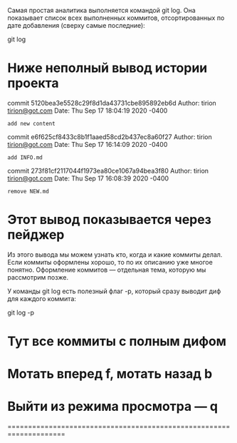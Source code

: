 Самая простая аналитика выполняется командой git log. Она показывает список всех выполненных коммитов, отсортированных по дате добавления (сверху самые последние):

git log

# Ниже неполный вывод истории проекта

commit 5120bea3e5528c29f8d1da43731cbe895892eb6d
Author: tirion <tirion@got.com>
Date:   Thu Sep 17 18:04:19 2020 -0400

    add new content

commit e6f625cf8433c8b1f1aaed58cd2b437ec8a60f27
Author: tirion <tirion@got.com>
Date:   Thu Sep 17 16:14:09 2020 -0400

    add INFO.md

commit 273f81cf2117044f1973ea80ce1067a94bea3f80
Author: tirion <tirion@got.com>
Date:   Thu Sep 17 16:08:39 2020 -0400

    remove NEW.md

# Этот вывод показывается через пейджер
Из этого вывода мы можем узнать кто, когда и какие коммиты делал. Если коммиты оформлены хорошо, то по их описанию уже многое понятно. Оформление коммитов — отдельная тема, которую мы рассмотрим позже.

У команды git log есть полезный флаг -p, который сразу выводит диф для каждого коммита:

git log -p
# Тут все коммиты с полным дифом
# Мотать вперед f, мотать назад b
# Выйти из режима просмотра — q

====================================================================
